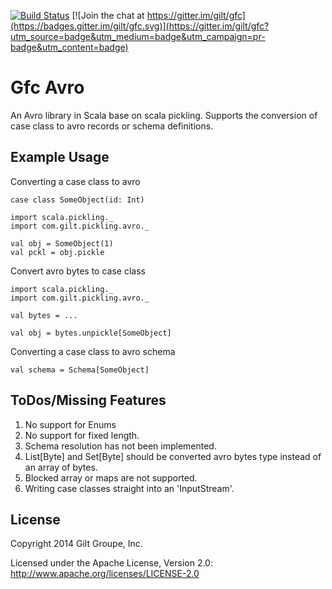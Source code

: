 [![Build Status](https://secure.travis-ci.org/gilt/gfc-avro.png)](http://travis-ci.org/gilt/gfc-avro) [![Join the chat at https://gitter.im/gilt/gfc](https://badges.gitter.im/gilt/gfc.svg)](https://gitter.im/gilt/gfc?utm_source=badge&utm_medium=badge&utm_campaign=pr-badge&utm_content=badge)

# Gfc Avro

An Avro library in Scala base on scala pickling. Supports the conversion of case class to avro records or schema
definitions.

## Example Usage
Converting a case class to avro

    case class SomeObject(id: Int)

    import scala.pickling._
    import com.gilt.pickling.avro._

    val obj = SomeObject(1)
    val pckl = obj.pickle

Convert avro bytes to case class

    import scala.pickling._
    import com.gilt.pickling.avro._

    val bytes = ...

    val obj = bytes.unpickle[SomeObject]


Converting a case class to avro schema

    val schema = Schema[SomeObject]


## ToDos/Missing Features
1. No support for Enums
2. No support for fixed length.
3. Schema resolution has not been implemented.
4. List[Byte] and Set[Byte] should be converted avro bytes type instead of an array of bytes.
5. Blocked array or maps are not supported.
6. Writing case classes straight into an 'InputStream'.

## License
Copyright 2014 Gilt Groupe, Inc. 

Licensed under the Apache License, Version 2.0: http://www.apache.org/licenses/LICENSE-2.0 
